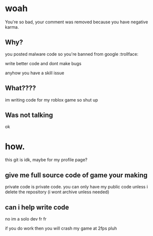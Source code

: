 # woah

You're so bad, your comment was removed because you have negative karma.

## Why?

you posted malware code so you're banned from google :trollface:

write better code and dont make bugs

anyhow you have a skill issue

## What????

im writing code for my roblox game so shut up

## Was not talking

ok

# how.

this git is idk, maybe for my profile page?

## give me full source code of game your making

private code is private code. you can only have my public code unless i delete the repository (i wont archive unless needed)

## can i help write code

no im a solo dev fr fr

if you do work then you will crash my game at 2fps pluh
